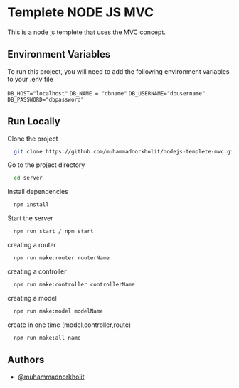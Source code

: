 
# Templete NODE JS MVC

This is a node js templete that uses the MVC concept.


## Environment Variables

To run this project, you will need to add the following environment variables to your .env file

`DB_HOST="localhost"`
`DB_NAME = "dbname"`
`DB_USERNAME="dbusername"`
`DB_PASSWORD="dbpassword"`

## Run Locally

Clone the project

```bash
  git clone https://github.com/muhammadnorkholit/nodejs-templete-mvc.git
```

Go to the project directory

```bash
  cd server
```

Install dependencies

```bash
  npm install
```

Start the server

```bash
  npm run start / npm start
```


creating a router

```bash
  npm run make:router routerName
```

creating a controller
```bash
  npm run make:controller controllerName
```
creating a model
```bash
  npm run make:model modelName
```
create in one time (model,controller,route)
```bash
  npm run make:all name
```
## Authors

- [@muhammadnorkholit](https://github.com/muhammadnorkholit)

